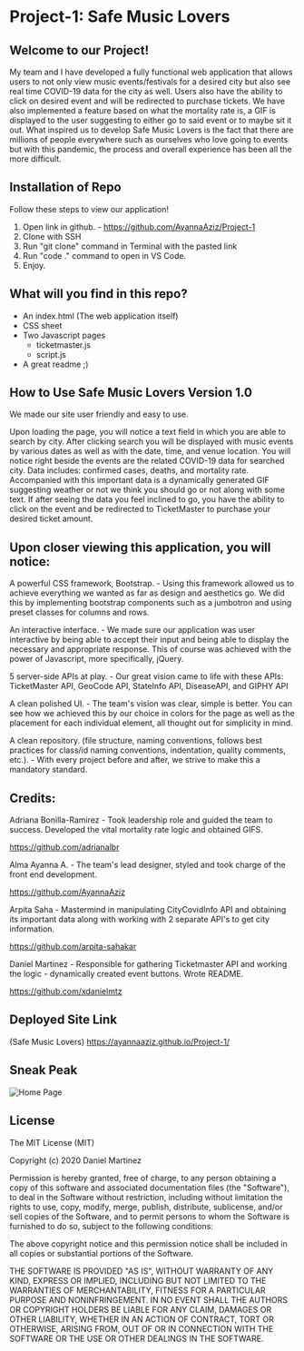 # Project-1: Safe Music Lovers 


## Welcome to our Project!
My team and I have developed a fully functional web application that allows users to not only view music events/festivals for a desired city but also see real time COVID-19 data for the city as well. Users also have the ability to click on desired event and will be redirected to purchase tickets.
We have also implemented a feature based on what the mortality rate is, a GIF is displayed to the user suggesting to either go to said event or to maybe sit it out. 
What inspired us to develop Safe Music Lovers is the fact that there are millions of people everywhere such as ourselves who love going to events but with this pandemic, the process and overall experience has been all the more difficult. 



## Installation of Repo
Follow these steps to view our application!
1. Open link in github. - https://github.com/AyannaAziz/Project-1
2. Clone with SSH
3. Run "git clone" command in Terminal with the pasted link
4. Run "code ." command to open in VS Code.
5. Enjoy.



## What will you find in this repo?
- An index.html (The web application itself)
- CSS sheet 
- Two Javascript pages
    - ticketmaster.js
    - script.js
- A great readme ;)



## How to Use Safe Music Lovers Version 1.0
We made our site user friendly and easy to use. 

Upon loading the page, you will notice a text field in which you are able to search by city. 
After clicking search you will be displayed with music events by various dates as well as with the date, time, and venue location.
You will notice right beside the events are the related COVID-19 data for searched city. Data includes: confirmed cases, deaths, and mortality rate. 
Accompanied with this important data is a dynamically generated GIF suggesting weather or not we think you should go or not along with some text.
If after seeing the data you feel inclined to go, you have the ability to click on the event and be redirected to TicketMaster to purchase your desired ticket amount. 



## Upon closer viewing this application, you will notice: 
A powerful CSS framework, Bootstrap. - Using this framework allowed us to achieve everything we wanted as far as design and aesthetics go. We did this by implementing bootstrap components such as a jumbotron and using preset classes for columns and rows.

An interactive interface. - We made sure our application was user interactive by being able to accept their input and being able to display the necessary and appropriate response. This of course was achieved with the power of Javascript, more specifically, jQuery.

5 server-side APIs at play. -  Our great vision came to life with these APIs: TicketMaster API, GeoCode API, StateInfo API, DiseaseAPI, and GIPHY API

A clean polished UI. - The team's vision was clear, simple is better. You can see how we achieved this by our choice in colors for the page as well as the placement for each individual element, all thought out for simplicity in mind. 

A clean repository. (file structure, naming conventions, follows best practices for class/id naming conventions, indentation, quality comments, etc.).  -  With every project before and after, we strive to make this a mandatory standard.    



## Credits:
Adriana Bonilla-Ramirez  -  Took leadership role and guided the team to success. Developed the vital mortality rate logic and obtained GIFS. 

https://github.com/adrianalbr


Alma Ayanna A.  -  The team's lead designer, styled and took charge of the front end development.

https://github.com/AyannaAziz


Arpita Saha  -  Mastermind in manipulating CityCovidInfo API and obtaining its important data along with working with 2 separate API's to get city information. 

https://github.com/arpita-sahakar


Daniel Martinez - Responsible for gathering Ticketmaster API and working the logic - dynamically created event buttons. Wrote README. 

https://github.com/xdanielmtz



## Deployed Site Link
(Safe Music Lovers) https://ayannaaziz.github.io/Project-1/



## Sneak Peak
![Home Page](sml.png)



## License 
The MIT License (MIT)

Copyright (c) 2020 Daniel Martinez

Permission is hereby granted, free of charge, to any person obtaining a copy of this software and associated documentation files (the "Software"), to deal in the Software without restriction, including without limitation the rights to use, copy, modify, merge, publish, distribute, sublicense, and/or sell copies of the Software, and to permit persons to whom the Software is furnished to do so, subject to the following conditions:

The above copyright notice and this permission notice shall be included in all copies or substantial portions of the Software.

THE SOFTWARE IS PROVIDED "AS IS", WITHOUT WARRANTY OF ANY KIND, EXPRESS OR IMPLIED, INCLUDING BUT NOT LIMITED TO THE WARRANTIES OF MERCHANTABILITY, FITNESS FOR A PARTICULAR PURPOSE AND NONINFRINGEMENT. IN NO EVENT SHALL THE AUTHORS OR COPYRIGHT HOLDERS BE LIABLE FOR ANY CLAIM, DAMAGES OR OTHER LIABILITY, WHETHER IN AN ACTION OF CONTRACT, TORT OR OTHERWISE, ARISING FROM, OUT OF OR IN CONNECTION WITH THE SOFTWARE OR THE USE OR OTHER DEALINGS IN THE SOFTWARE.
